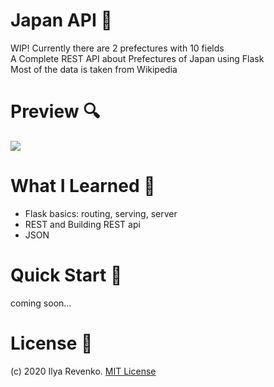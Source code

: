 # Japan API 🗾
WIP! Currently there are 2 prefectures with 10 fields<br>
A Complete REST API about Prefectures of Japan using Flask<br>
Most of the data is taken from Wikipedia<br>

# Preview 🔍
<img src="https://i.imgur.com/cns4YI1.jpg">

# What I Learned 🧠
* Flask basics: routing, serving, server
* REST and Building REST api
* JSON

# Quick Start 🚀
coming soon...

# License 📑 
(c) 2020 Ilya Revenko. [MIT License](https://tldrlegal.com/license/mit-license)
